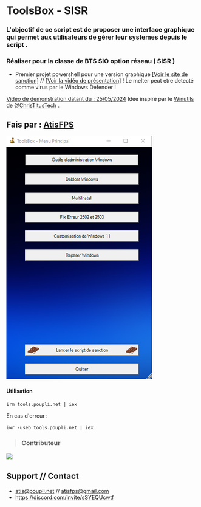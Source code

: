 # ToolsBox - SISR
### L'objectif de ce script est de proposer une interface graphique qui permet aux utilisateurs de gérer leur systemes depuis le script .

### Réaliser pour la classe de BTS SIO option réseau ( SISR ) 


 - Premier projet powershell pour une version graphique [[Voir le site de sanction]](https://sanction.poupli.net/) // [[Voir la vidéo de présentation]](https://youtu.be/OEgyy4pWTbY)
! Le melter peut etre detecté comme virus par le Windows Defender !

[Vidéo de demonstration datant du : 25/05/2024](https://youtu.be/M1UNwWIeIqk)
Idée inspiré par le [Winutils](https://github.com/ChrisTitusTech/winutil) de [@ChrisTitusTech](https://github.com/ChrisTitusTech) . 
## Fais par : [AtisFPS](https://atis.poupli.net)
![screen-tools](./upload/screen-tools.png)


#### Utilisation 
```
irm tools.poupli.net | iex
```
En cas d'erreur : 
```
iwr -useb tools.poupli.net | iex
```

>### Contributeur 
<a href="https://github.com/AtisFPS/ToolsBox/graphs/contributors">
  <img src="https://contrib.rocks/image?repo=AtisFPS/ToolsBox" />
</a>

## Support // Contact
- atis@poupli.net // atisfps@gmail.com
- https://discord.com/invite/sSYEQUcwtf
